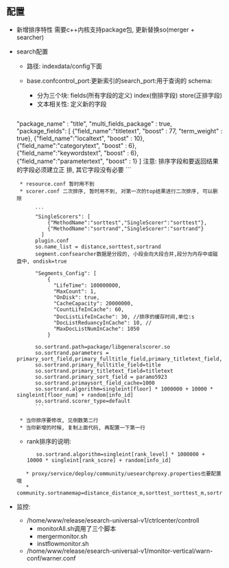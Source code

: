 配置
-

* 新增排序特性
   需要c++内核支持package包, 更新替换so(merger + searcher)
   
* search配置
   * 路径: indexdata/config下面
   * base.confcontrol_port:更新索引的search_port:用于查询的
schema:
       * 分为三个块: fields(所有字段的定义) index(倒排字段) store(正排字段)
       * 文本相关性: 定义新的字段
       
       ```
   "package_name" : "title",
       "multi_fields_package" : true,
       "package_fields":
        [
             {"field_name":"titletext",      "boost" : 77, "term_weight" : true},
             {"field_name":"localtext",      "boost" : 10},
             {"field_name":"categorytext",   "boost" : 6},
             {"field_name":"keywordstext",   "boost" : 6},
             {"field_name":"parametertext",  "boost" : 1}
        ]
        注意: 排序字段和要返回结果的字段必须建立正     排, 其它字段没有必要
       ```

       * resource.conf 暂时用不到
       * scorer.conf 二次排序, 暂时用不到, 对第一次的top结果进行二次排序, 可以删除
			       
			```
			"SingleScorers": [
			    {"MethodName":"sorttest","SingleScorer":"sorttest"},
			    {"MethodName":"sortrand","SingleScorer":"sortrand"}
			  ]
			plugin.conf
			so.name_list = distance,sorttest,sortrand
			segment.confsearcher数据是分段的, 小段会向大段合并,段分为内存中或磁盘中, ondisk=true

			"Segments_Config": [
			    {
			      "LifeTime": 100000000,
			      "MaxCount": 1,
			      "OnDisk": true,
			      "CacheCapacity": 20000000,
			      "CountLifeInCache": 60,
			      "DocListLifeInCache": 30, //排序的缓存时间,单位:s
			      "DocListReduancyInCache": 10, //
			      "MaxDocListNumInCache": 1050
			    }

			so.sortrand.path=package/libgeneralscorer.so
			so.sortrand.parameters = primary_sort_field,primary_fulltitle_field,primary_titletext_field,primaysort_field_cache,algorithm,scorer_type
			so.sortrand.primary_fulltitle_field=title
			so.sortrand.primary_titletext_field=titletext
			so.sortrand.primary_sort_field = paramo5923
			so.sortrand.primaysort_field_cache=1000
			so.sortrand.algorithm=singleint[floor] * 1000000 + 10000 * singleint[floor_num] + random[info_id]
			so.sortrand.scorer_type=default
			```

       * 当你排序要修改, 见倒数第二行
       * 当你新增的时候, 复制上面代码, 再配置一下第一行
    * rank排序的说明:
    
	    ```
	       so.sortrand.algorithm=singleint[rank_level] * 1000000 + 10000 * singleint[rank_score] + random[info_id]
    ```
       * proxy/service/deploy/community/uesearchproxy.properties也要配置哦
       * community.sortnamemap=distance_distance_m,sorttest_sorttest_m,sortrand_sortrand_m

* 监控:
    * /home/www/release/esearch-universal-v1/ctrlcenter/controll
        * monitorAll.sh调用了三个脚本
        * mergermonitor.sh
        * instflowmonitor.sh
    * /home/www/release/esearch-universal-v1/monitor-vertical/warn-conf/warner.conf